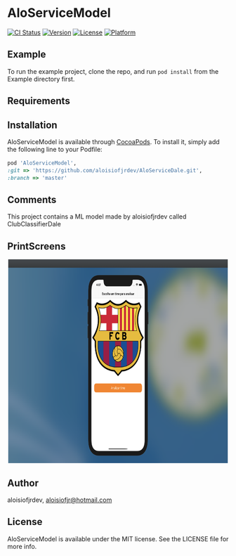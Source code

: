 # AloServiceModel

[![CI Status](https://img.shields.io/travis/aloisiofjrdev/AloServiceModel.svg?style=flat)](https://travis-ci.org/aloisiofjrdev/AloServiceModel)
[![Version](https://img.shields.io/cocoapods/v/AloServiceModel.svg?style=flat)](https://cocoapods.org/pods/AloServiceModel)
[![License](https://img.shields.io/cocoapods/l/AloServiceModel.svg?style=flat)](https://cocoapods.org/pods/AloServiceModel)
[![Platform](https://img.shields.io/cocoapods/p/AloServiceModel.svg?style=flat)](https://cocoapods.org/pods/AloServiceModel)

## Example

To run the example project, clone the repo, and run `pod install` from the Example directory first.

## Requirements

## Installation

AloServiceModel is available through [CocoaPods](https://cocoapods.org). To install
it, simply add the following line to your Podfile:

```ruby
pod 'AloServiceModel',
:git => 'https://github.com/aloisiofjrdev/AloServiceDale.git',
:branch => 'master'

```
## Comments

This project contains a ML model made by aloisiofjrdev called ClubClassifierDale

## PrintScreens
<div align="center">
<img src="https://github.com/aloisiofjrdev/AloServiceDale/blob/master/barcelona.png" alt="FacesVisionDemo" width="500" height="464" />
</div>

## Author

aloisiofjrdev, aloisiofjr@hotmail.com

## License

AloServiceModel is available under the MIT license. See the LICENSE file for more info.
